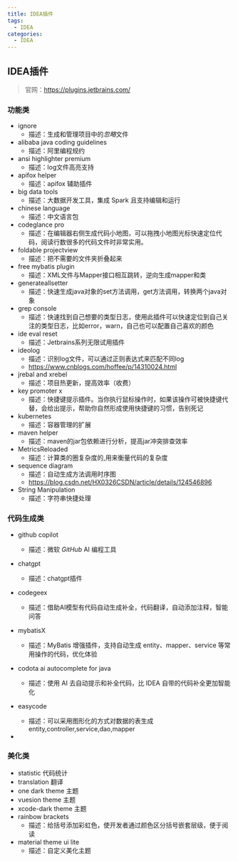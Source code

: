 ```yaml
---
title: IDEA插件
tags:
  - IDEA
categories:
  - IDEA
---
```




## IDEA插件

> 官网：https://plugins.jetbrains.com/



### 功能类

- ignore
  - 描述：生成和管理项目中的*忽略*文件
- alibaba java coding guidelines
  - 描述：阿里编程规约
- ansi highlighter premium
  - 描述：log文件高亮支持
- apifox helper
  - 描述：apifox 辅助插件
- big data tools
  - 描述：大数据开发工具，集成 Spark 且支持编辑和运行
- chinese language
  - 描述：中文语言包
- codeglance pro
  - 描述：在编辑器右侧生成代码小地图，可以拖拽小地图光标快速定位代码，阅读行数很多的代码文件时非常实用。
- foldable projectview
  - 描述：把不需要的文件夹折叠起来
- free mybatis plugin
  - 描述：XML文件与Mapper接口相互跳转，逆向生成mapper和类
- generateallsetter
  - 描述：快速生成java对象的set方法调用，get方法调用，转换两个java对象
- grep console
  - 描述：快速找到自己想要的类型日志，使用此插件可以快速定位到自己关注的类型日志，比如error，warn，自己也可以配置自己喜欢的颜色
- ide eval reset
  - 描述：Jetbrains系列无限试用插件
- ideolog
  - 描述：识别log文件，可以通过正则表达式来匹配不同log
  - https://www.cnblogs.com/hoffee/p/14310024.html
- jrebal and xrebel
  - 描述：项目热更新，提高效率（收费）
- key promoter x
  - 描述：快捷键提示插件。当你执行鼠标操作时，如果该操作可被快捷键代替，会给出提示，帮助你自然形成使用快捷键的习惯，告别死记
- kubernetes
  - 描述：容器管理的扩展
- maven helper
  - 描述：maven的jar包依赖进行分析，提高jar冲突排查效率
- MetricsReloaded
  - 描述：计算类的圈复杂度的,用来衡量代码的复杂度
- sequence diagram
  - 描述：自动生成方法调用时序图
  - https://blog.csdn.net/HX0326CSDN/article/details/124546896
- String Manipulation
  - 描述：字符串快捷处理



### 代码生成类

- github copilot

  - 描述：微软 *GitHub* AI 编程工具

- chatgpt

  - 描述：chatgpt插件

- codegeex

  - 描述：借助AI模型有代码自动生成补全，代码翻译，自动添加注释，智能问答

- mybatisX

  - 描述：MyBatis 增强插件，支持自动生成 entity、mapper、service 等常用操作的代码，优化体验

- codota ai autocomplete for java

  - 描述：使用 AI 去自动提示和补全代码，比 IDEA 自带的代码补全更加智能化

- easycode

  - 描述：可以采用图形化的方式对数据的表生成entity,controller,service,dao,mapper

- 

  



### 美化类

- statistic   代码统计
- translation   翻译
- one dark theme  主题
- vuesion theme  主题
- xcode-dark theme  主题
- rainbow brackets
  - 描述：给括号添加彩虹色，使开发者通过颜色区分括号嵌套层级，便于阅读
- material theme ui lite
  - 描述：自定义美化主题
